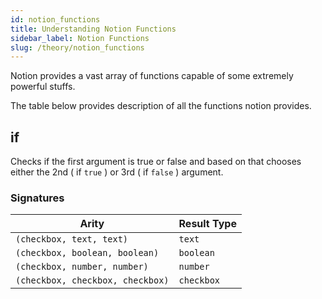 ```yaml
---
id: notion_functions
title: Understanding Notion Functions
sidebar_label: Notion Functions
slug: /theory/notion_functions
---
```


Notion provides a vast array of functions capable of some extremely powerful stuffs.

The table below provides description of all the functions notion provides.

## if

Checks if the first argument is true or false and based on that chooses either the 2nd ( if `true` ) or 3rd ( if `false` ) argument.

### Signatures

| Arity       | Result Type |
| ----------- | ----------- |
| `(checkbox, text, text)` | `text`     |
| `(checkbox, boolean, boolean)` | `boolean`     |
| `(checkbox, number, number)` | `number`     |
| `(checkbox, checkbox, checkbox)` | `checkbox`     |